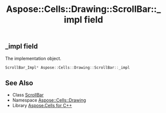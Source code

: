 ﻿---
title: Aspose::Cells::Drawing::ScrollBar::_impl field
linktitle: _impl
second_title: Aspose.Cells for C++ API Reference
description: 'Aspose::Cells::Drawing::ScrollBar::_impl field. The implementation object in C++.'
type: docs
weight: 2000
url: /cpp/aspose.cells.drawing/scrollbar/_impl/
---
## _impl field


The implementation object.

```cpp
ScrollBar_Impl* Aspose::Cells::Drawing::ScrollBar::_impl
```

## See Also

* Class [ScrollBar](../)
* Namespace [Aspose::Cells::Drawing](../../)
* Library [Aspose.Cells for C++](../../../)
